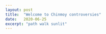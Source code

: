 ```yaml
---
layout: post
title:  "Welcome to Chinmoy controversies"
date:   2020-06-25
excerpt: "path walk sunlit"
---
```

